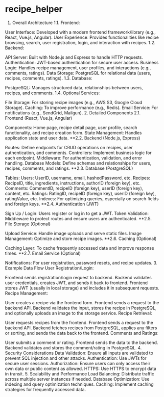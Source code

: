 # recipe_helper

1. Overall Architecture
   1.1. Frontend:

User Interface: Developed with a modern frontend framework/library (e.g., React, Vue.js, Angular).
User Experience: Provides functionalities like recipe browsing, search, user registration, login, and interaction with recipes.
1.2. Backend:

API Server: Built with Node.js and Express to handle HTTP requests.
Authentication: JWT-based authentication for secure user access.
Business Logic: Handles recipe management, user profiles, and interactions (e.g., comments, ratings).
Data Storage: PostgreSQL for relational data (users, recipes, comments, ratings).
1.3. Database:

PostgreSQL: Manages structured data, relationships between users, recipes, and comments.
1.4. Optional Services:

File Storage: For storing recipe images (e.g., AWS S3, Google Cloud Storage).
Caching: To improve performance (e.g., Redis).
Email Service: For notifications (e.g., SendGrid, Mailgun). 2. Detailed Components
2.1. Frontend (React, Vue.js, Angular)

Components: Home page, recipe detail page, user profile, search functionality, and recipe creation form.
State Management: Handles application state and user data.
\*\*2.2. Backend (Node.js, Express)

Routes: Define endpoints for CRUD operations on recipes, user authentication, and comments.
Controllers: Implement business logic for each endpoint.
Middleware: For authentication, validation, and error handling.
Database Models: Define schemas and relationships for users, recipes, comments, and ratings.
\*\*2.3. Database (PostgreSQL)

Tables:
Users: UserID, username, email, hashedPassword, etc.
Recipes: RecipeID, title, ingredients, instructions, authorID (foreign key), etc.
Comments: CommentID, recipeID (foreign key), userID (foreign key), content, etc.
Ratings: RatingID, recipeID (foreign key), userID (foreign key), ratingValue, etc.
Indexes: For optimizing queries, especially on search fields and foreign keys.
\*\*2.4. Authentication (JWT)

Sign Up / Login: Users register or log in to get a JWT.
Token Validation: Middleware to protect routes and ensure users are authenticated.
\*\*2.5. File Storage (Optional)

Upload Service: Handle image uploads and serve static files.
Image Management: Optimize and store recipe images.
\*\*2.6. Caching (Optional)

Caching Layer: To cache frequently accessed data and improve response times.
\*\*2.7. Email Service (Optional)

Notifications: For user registration, password resets, and recipe updates. 3. Example Data Flow
User Registration/Login:

Frontend sends registration/login request to backend.
Backend validates user credentials, creates JWT, and sends it back to frontend.
Frontend stores JWT (usually in local storage) and includes it in subsequent requests.
Recipe Management:

User creates a recipe via the frontend form.
Frontend sends a request to the backend API.
Backend validates the input, stores the recipe in PostgreSQL, and optionally uploads an image to the storage service.
Recipe Retrieval:

User requests recipes from the frontend.
Frontend sends a request to the backend API.
Backend fetches recipes from PostgreSQL, applies any filters or sorting, and sends the data back to the frontend.
Comments and Ratings:

User submits a comment or rating.
Frontend sends the data to the backend.
Backend validates and stores the comment/rating in PostgreSQL. 4. Security Considerations
Data Validation: Ensure all inputs are validated to prevent SQL injection and other attacks.
Authentication: Use JWTs for secure user sessions.
Authorization: Ensure users can only access their own data or public content as allowed.
HTTPS: Use HTTPS to encrypt data in transit. 5. Scalability and Performance
Load Balancing: Distribute traffic across multiple server instances if needed.
Database Optimization: Use indexing and query optimization techniques.
Caching: Implement caching strategies for frequently accessed data.
